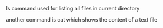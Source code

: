 ls command used for listing all files in current directory

another command is cat which shows the content of a text file
